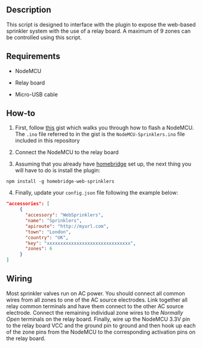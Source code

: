 ## Description

This script is designed to interface with the plugin to expose the web-based sprinkler system with the use of a relay board. A maximum of 9 zones can be controlled using this script.

## Requirements

* NodeMCU

* Relay board

* Micro-USB cable

## How-to

1. First, follow [this](https://gist.github.com/Tommrodrigues/8d9d3b886936ccea9c21f495755640dd) gist which walks you through how to flash a NodeMCU. The `.ino` file referred to in the gist is the `NodeMCU-Sprinklers.ino` file included in this repository

2. Connect the NodeMCU to the relay board

3. Assuming that you already have [homebridge](https://github.com/nfarina/homebridge#installation) set up, the next thing you will have to do is install the plugin:
```
npm install -g homebridge-web-sprinklers
```

4. Finally, update your `config.json` file following the example below:

```json
"accessories": [
     {
       "accessory": "WebSprinklers",
       "name": "Sprinklers",
       "apiroute": "http://myurl.com",
       "town": "London",
       "country": "UK",
       "key": "xxxxxxxxxxxxxxxxxxxxxxxxxxxxxxx",
       "zones": 6
     }
]
```

## Wiring

Most sprinkler valves run on AC power. You should connect all common wires from all zones to one of the AC source electrodes. Link together all relay common terminals and have them connect to the other AC source electrode. Connect the remaining individual zone wires to the _Normally Open_ terminals on the relay board. Finally, wire up the NodeMCU 3.3V pin to the relay board VCC and the ground pin to ground and then hook up each of the zone pins from the NodeMCU to the corresponding activation pins on the relay board.
